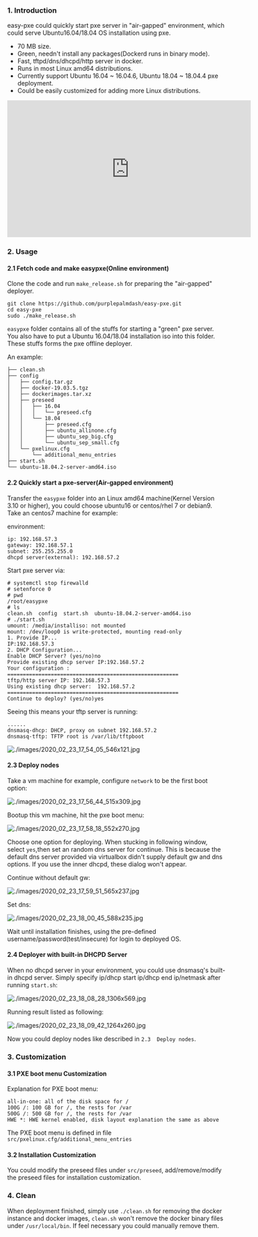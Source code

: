 ### 1. Introduction
easy-pxe could quickly start pxe server in "air-gapped" environment, which could serve Ubuntu16.04/18.04 OS installation using pxe. 
* 70 MB size.
* Green, needn't install any packages(Dockerd runs in binary mode).
* Fast, tftpd/dns/dhcpd/http server in docker. 
* Runs in most Linux amd64 distributions.
* Currently support Ubuntu 16.04 ~ 16.04.6, Ubuntu 18.04 ~ 18.04.4 pxe deployment. 
* Could be easily customized for adding more Linux distributions.   

<iframe width="560" height="315" src="https://www.youtube.com/embed/IY70gfijAOg" frameborder="0" allow="accelerometer; autoplay; encrypted-media; gyroscope; picture-in-picture" allowfullscreen></iframe>

### 2. Usage
#### 2.1 Fetch code and make easypxe(Online environment)
Clone the code and run `make_release.sh` for preparing the "air-gapped" deployer.   

```
git clone https://github.com/purplepalmdash/easy-pxe.git
cd easy-pxe
sudo ./make_release.sh
```
`easypxe` folder contains all of the stuffs for starting a "green" pxe server. You also have to put a Ubuntu 16.04/18.04 installation iso into this folder. These stuffs forms the pxe offline deployer.     

An example:    

```
├── clean.sh
├── config
│   ├── config.tar.gz
│   ├── docker-19.03.5.tgz
│   ├── dockerimages.tar.xz
│   ├── preseed
│   │   ├── 16.04
│   │   │   └── preseed.cfg
│   │   └── 18.04
│   │       ├── preseed.cfg
│   │       ├── ubuntu_allinone.cfg
│   │       ├── ubuntu_sep_big.cfg
│   │       └── ubuntu_sep_small.cfg
│   └── pxelinux.cfg
│       └── additional_menu_entries
├── start.sh
└── ubuntu-18.04.2-server-amd64.iso
```
#### 2.2 Quickly start a pxe-server(Air-gapped environment)
Transfer the `easypxe` folder into an Linux amd64 machine(Kernel Version 3.10 or higher), you could choose ubuntu16 or centos/rhel 7 or debian9. Take an centos7 machine for example:    

environment:     

```
ip: 192.168.57.3
gateway: 192.168.57.1
subnet: 255.255.255.0
dhcpd server(external): 192.168.57.2
```

Start pxe server via:     

```
# systemctl stop firewalld
# setenforce 0
# pwd
/root/easypxe
# ls
clean.sh  config  start.sh  ubuntu-18.04.2-server-amd64.iso
# ./start.sh 
umount: /media/installiso: not mounted
mount: /dev/loop0 is write-protected, mounting read-only
1. Provide IP...
IP:192.168.57.3
2. DHCP Configuration...
Enable DHCP Server? (yes/no)no
Provide existing dhcp server IP:192.168.57.2
Your configuration :
=======================================================
tftp/http server IP: 192.168.57.3
Using existing dhcp server:  192.168.57.2
=======================================================
Continue to deploy? (yes/no)yes
```
Seeing this means your tftp server is running:    

```
......
dnsmasq-dhcp: DHCP, proxy on subnet 192.168.57.2
dnsmasq-tftp: TFTP root is /var/lib/tftpboot 
```

![./images/2020_02_23_17_54_05_546x121.jpg](./images/2020_02_23_17_54_05_546x121.jpg)

#### 2.3 Deploy nodes
Take a vm machine for example, configure `network` to be the first boot option:   

![./images/2020_02_23_17_56_44_515x309.jpg](./images/2020_02_23_17_56_44_515x309.jpg)

Bootup this vm machine, hit the pxe boot menu:     

![./images/2020_02_23_17_58_18_552x270.jpg](./images/2020_02_23_17_58_18_552x270.jpg)

Choose one option for deploying. When stucking in following window, select `yes`,then set an random dns server for continue. This is because the default dns server provided via virtualbox didn't supply default gw and dns options. If you use the inner dhcpd, these dialog won't appear.     

Continue without default gw:   

![./images/2020_02_23_17_59_51_565x237.jpg](./images/2020_02_23_17_59_51_565x237.jpg)

Set dns:    

![./images/2020_02_23_18_00_45_588x235.jpg](./images/2020_02_23_18_00_45_588x235.jpg)

Wait until installation finishes, using the pre-defined username/password(test/insecure) for login to deployed OS.    

#### 2.4 Deployer with built-in DHCPD Server
When no dhcpd server in your environment, you could use dnsmasq's built-in dhcpd server. Simply specify ip/dhcp start ip/dhcp end ip/netmask after running `start.sh`:    

![./images/2020_02_23_18_08_28_1306x569.jpg](./images/2020_02_23_18_08_28_1306x569.jpg)

Running result listed as following:     

![./images/2020_02_23_18_09_42_1264x260.jpg](./images/2020_02_23_18_09_42_1264x260.jpg)

Now you could deploy nodes like described in `2.3  Deploy nodes`.    

### 3. Customization
#### 3.1 PXE boot menu Customization
Explanation for PXE boot menu:    

```
all-in-one: all of the disk space for /
100G /: 100 GB for /, the rests for /var
500G /: 500 GB for /, the rests for /var
HWE *: HWE kernel enabled, disk layout explanation the same as above
```

The PXE boot menu is defined in file `src/pxelinux.cfg/additional_menu_entries`

#### 3.2 Installation Customization
You could modify the preseed files under `src/preseed`, add/remove/modify the preseed files for installation customization.     

### 4. Clean
When deployment finished, simply use `./clean.sh` for removing the docker instance and docker images, `clean.sh` won't remove the docker binary files under `/usr/local/bin`. If feel necessary you could manually remove them.    


